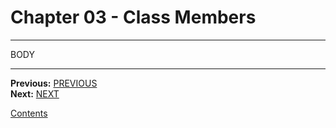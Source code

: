 # Chapter 03 - Class Members

---

BODY

---

**Previous:** [PREVIOUS](./02-classes_objects.md)  
**Next:** [NEXT](./04-constructors.md)

[Contents](./readme.md)